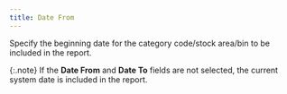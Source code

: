 ```yaml
---
title: Date From
---
```



Specify the beginning date for the category code/stock area/bin to be  included in the report.


{:.note}
If the **Date 
 From** and **Date To** fields  are not selected, the current system date is included in the report.

